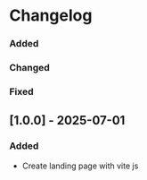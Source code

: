 # Changelog

### Added
 
### Changed
 
### Fixed

## [1.0.0] - 2025-07-01
### Added

- Create landing page with vite js
